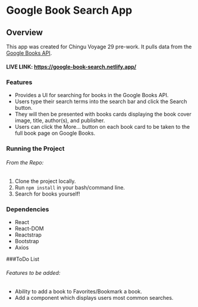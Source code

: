 # Google Book Search App

## Overview

This app was created for Chingu Voyage 29 pre-work. It pulls data from the [Google Books API](https://developers.google.com/books).

#### LIVE LINK: https://google-book-search.netlify.app/

### Features

- Provides a UI for searching for books in the Google Books API. 
- Users type their search terms into the search bar and click the Search button. 
- They will then be presented with books cards displaying the book cover image, title, author(s), and publisher.
- Users can click the More... button on each book card to be taken to the full book page on Google Books.

### Running the Project

###### From the Repo:
1. Clone the project locally.
2. Run `npm install` in your bash/command line.
3. Search for books yourself!

### Dependencies

- React
- React-DOM
- Reactstrap
- Bootstrap
- Axios

###ToDo List

###### Features to be added:
- Ability to add a book to Favorites/Bookmark a book.
- Add a component which displays users most common searches.
